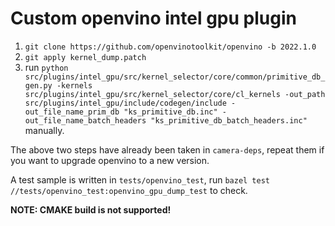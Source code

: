 # Custom openvino intel gpu plugin
1. `git clone https://github.com/openvinotoolkit/openvino -b 2022.1.0`
2. `git apply kernel_dump.patch`
3. run `python src/plugins/intel_gpu/src/kernel_selector/core/common/primitive_db_gen.py -kernels src/plugins/intel_gpu/src/kernel_selector/core/cl_kernels -out_path src/plugins/intel_gpu/include/codegen/include -out_file_name_prim_db "ks_primitive_db.inc" -out_file_name_batch_headers "ks_primitive_db_batch_headers.inc"` manually.

The above two steps have already been taken in `camera-deps`, repeat them if you want to upgrade openvino to a new version.

A test sample is written in `tests/openvino_test`, run `bazel test //tests/openvino_test:openvino_gpu_dump_test` to check.

**NOTE: CMAKE build is not supported!**
